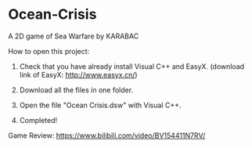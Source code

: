 # Ocean-Crisis
A 2D game of Sea Warfare by KARABAC

How to open this project:

1. Check that you have already install Visual C++ and EasyX. (download link of EasyX: http://www.easyx.cn/)

2. Download all the files in one folder.

3. Open the file "Ocean Crisis.dsw" with Visual C++.

4. Completed!

Game Review: https://www.bilibili.com/video/BV154411N7RV/
